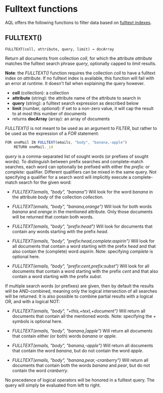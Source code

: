 Fulltext functions
==================

AQL offers the following functions to filter data based on
[fulltext indexes](../../Manual/Indexing/Fulltext.html).

FULLTEXT()
----------

`FULLTEXT(coll, attribute, query, limit) → docArray`

Return all documents from collection *coll*, for which the attribute *attribute*
matches the fulltext search phrase *query*, optionally capped to *limit* results.

**Note**: the *FULLTEXT()* function requires the collection *coll* to have a
fulltext index on *attribute*. If no fulltext index is available, this function
will fail with an error at runtime. It doesn't fail when explaining the query however.

- **coll** (collection): a collection
- **attribute** (string): the attribute name of the attribute to search in
- **query** (string): a fulltext search expression as described below
- **limit** (number, *optional*): if set to a non-zero value, it will cap the result
  to at most this number of documents
- returns **docArray** (array): an array of documents

*FULLTEXT()* is not meant to be used as an argument to *FILTER*,
but rather to be used as the expression of a *FOR* statement:

```js
FOR oneMail IN FULLTEXT(emails, "body", "banana,-apple")
    RETURN oneMail._id
```

*query* is a comma-separated list of sought words (or prefixes of sought words). To
distinguish between prefix searches and complete-match searches, each word can optionally be
prefixed with either the *prefix:* or *complete:* qualifier. Different qualifiers can
be mixed in the same query. Not specifying a qualifier for a search word will implicitly
execute a complete-match search for the given word:

- *FULLTEXT(emails, "body", "banana")* Will look for the word *banana* in the
  attribute *body* of the collection *collection*.

- *FULLTEXT(emails, "body", "banana,orange")* Will look for both words
  *banana* and *orange* in the mentioned attribute. Only those documents will be
  returned that contain both words.

- *FULLTEXT(emails, "body", "prefix:head")* Will look for documents that contain any
  words starting with the prefix *head*.

- *FULLTEXT(emails, "body", "prefix:head,complete:aspirin")* Will look for all
  documents that contain a word starting with the prefix *head* and that also contain
  the (complete) word *aspirin*. Note: specifying *complete* is optional here.

- *FULLTEXT(emails, "body", "prefix:cent,prefix:subst")* Will look for all documents
  that contain a word starting with the prefix *cent* and that also contain a word
  starting with the prefix *subst*.

If multiple search words (or prefixes) are given, then by default the results will be
AND-combined, meaning only the logical intersection of all searches will be returned.
It is also possible to combine partial results with a logical OR, and with a logical NOT:

- *FULLTEXT(emails, "body", "+this,+text,+document")* Will return all documents that
  contain all the mentioned words. Note: specifying the *+* symbols is optional here.

- *FULLTEXT(emails, "body", "banana,|apple")* Will return all documents that contain
  either (or both) words *banana* or *apple*.

- *FULLTEXT(emails, "body", "banana,-apple")* Will return all documents that contain
  the word *banana*, but do not contain the word *apple*.

- *FULLTEXT(emails, "body", "banana,pear,-cranberry")* Will return all documents that
  contain both the words *banana* and *pear*, but do not contain the word
  *cranberry*.

No precedence of logical operators will be honored in a fulltext query. The query will simply
be evaluated from left to right.
